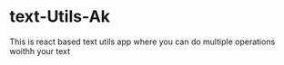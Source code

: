 # text-Utils-Ak
 This is react based text utils app where you can do multiple operations woithh your text

